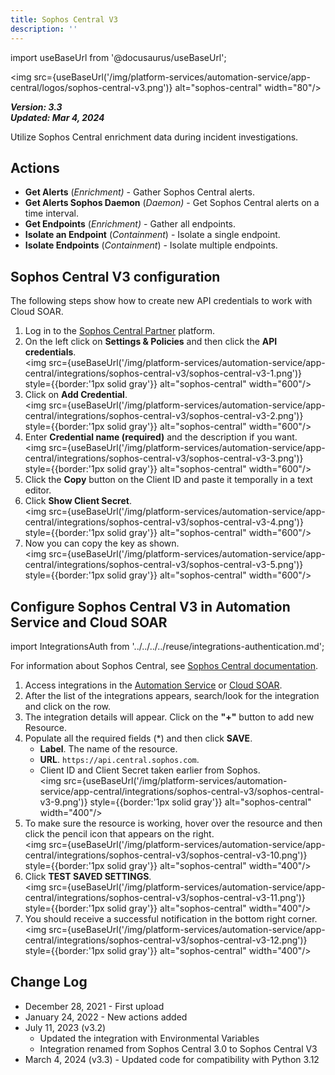 ```yaml
---
title: Sophos Central V3
description: ''
---
```


import useBaseUrl from '@docusaurus/useBaseUrl';

<img src={useBaseUrl('/img/platform-services/automation-service/app-central/logos/sophos-central-v3.png')} alt="sophos-central" width="80"/>

***Version: 3.3  
Updated: Mar 4, 2024***

Utilize Sophos Central enrichment data during incident investigations.

## Actions

* **Get Alerts** (*Enrichment)* - Gather Sophos Central alerts.
* **Get Alerts Sophos Daemon** (*Daemon)* - Get Sophos Central alerts on a time interval.
* **Get Endpoints** (*Enrichment)* - Gather all endpoints.
* **Isolate an Endpoint** (*Containment*) - Isolate a single endpoint.
* **Isolate Endpoints** (*Containment*) - Isolate multiple endpoints.

## Sophos Central V3 configuration

The following steps show how to create new API credentials to work with Cloud SOAR.

1. Log in to the [Sophos Central Partner](https://central.sophos.com/manage/partner) platform.
1. On the left click on **Settings & Policies** and then click the **API credentials**.<br/><img src={useBaseUrl('/img/platform-services/automation-service/app-central/integrations/sophos-central-v3/sophos-central-v3-1.png')} style={{border:'1px solid gray'}} alt="sophos-central" width="600"/>
1. Click on **Add Credential**. <br/><img src={useBaseUrl('/img/platform-services/automation-service/app-central/integrations/sophos-central-v3/sophos-central-v3-2.png')} style={{border:'1px solid gray'}} alt="sophos-central" width="600"/>
1. Enter **Credential name (required)** and the description if you want.<br/><img src={useBaseUrl('/img/platform-services/automation-service/app-central/integrations/sophos-central-v3/sophos-central-v3-3.png')} style={{border:'1px solid gray'}} alt="sophos-central" width="600"/>
1. Click the **Copy** button on the Client ID and paste it temporally in a text editor.
1. Click **Show Client Secret**.<br/><img src={useBaseUrl('/img/platform-services/automation-service/app-central/integrations/sophos-central-v3/sophos-central-v3-4.png')} style={{border:'1px solid gray'}} alt="sophos-central" width="600"/>
1. Now you can copy the key as shown.<br/><img src={useBaseUrl('/img/platform-services/automation-service/app-central/integrations/sophos-central-v3/sophos-central-v3-5.png')} style={{border:'1px solid gray'}} alt="sophos-central" width="600"/>

## Configure Sophos Central V3 in Automation Service and Cloud SOAR

import IntegrationsAuth from '../../../../reuse/integrations-authentication.md';

<IntegrationsAuth/>

For information about Sophos Central, see [Sophos Central documentation](https://docs.sophos.com/central/customer/help/en-us/index.html).

1. Access integrations in the [Automation Service](/docs/platform-services/automation-service/automation-service-integrations/#view-integrations) or [Cloud SOAR](/docs/cloud-soar/automation).
1. After the list of the integrations appears, search/look for the integration and click on the row.
1. The integration details will appear. Click on the **"+"** button to add new
   Resource.
1. Populate all the required fields (\*) and then click **SAVE**.
    * **Label**. The name of the resource.
    * **URL**. `https://api.central.sophos.com`.
    * Client ID and Client Secret taken earlier from Sophos.<br/><img src={useBaseUrl('/img/platform-services/automation-service/app-central/integrations/sophos-central-v3/sophos-central-v3-9.png')} style={{border:'1px solid gray'}} alt="sophos-central" width="400"/>
1. To make sure the resource is working, hover over the resource and then click the pencil icon that appears on the right.<br/><img src={useBaseUrl('/img/platform-services/automation-service/app-central/integrations/sophos-central-v3/sophos-central-v3-10.png')} style={{border:'1px solid gray'}} alt="sophos-central" width="400"/>
1. Click **TEST SAVED SETTINGS**.<br/><img src={useBaseUrl('/img/platform-services/automation-service/app-central/integrations/sophos-central-v3/sophos-central-v3-11.png')} style={{border:'1px solid gray'}} alt="sophos-central" width="400"/>
1. You should receive a successful notification in the bottom right corner.<br/><img src={useBaseUrl('/img/platform-services/automation-service/app-central/integrations/sophos-central-v3/sophos-central-v3-12.png')} style={{border:'1px solid gray'}} alt="sophos-central" width="400"/>

## Change Log

* December 28, 2021 - First upload
* January 24, 2022 - New actions added
* July 11, 2023 (v3.2)
    + Updated the integration with Environmental Variables
    + Integration renamed from Sophos Central 3.0 to Sophos Central V3
* March 4, 2024 (v3.3) - Updated code for compatibility with Python 3.12
